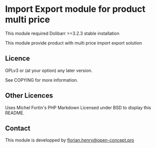 Import Export module for product multi price 
=========

This module required Dolibarr >=3.2.3 stable installation

This module provide product with multi price import export solution

Licence
-------
GPLv3 or (at your option) any later version.

See COPYING for more information.

Other Licences
--------------
Uses Michel Fortin's PHP Markdown Licensed under BSD to display this README.


Contact
--------
This module is developped by florian.henry@open-concept.pro
